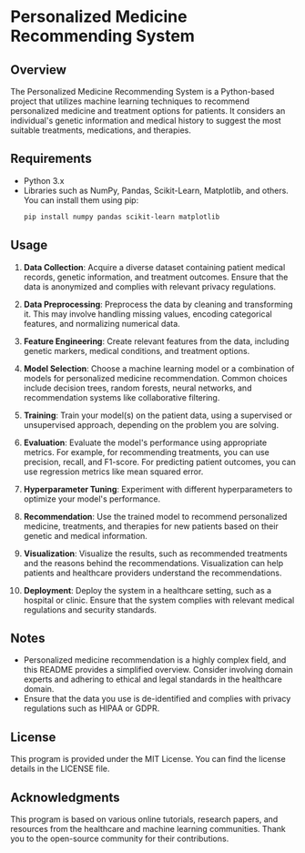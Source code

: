# Personalized Medicine Recommending System

## Overview
The Personalized Medicine Recommending System is a Python-based project that utilizes machine learning techniques to recommend personalized medicine and treatment options for patients. It considers an individual's genetic information and medical history to suggest the most suitable treatments, medications, and therapies.

## Requirements
- Python 3.x
- Libraries such as NumPy, Pandas, Scikit-Learn, Matplotlib, and others. You can install them using pip:
  ```bash
  pip install numpy pandas scikit-learn matplotlib
  ```

## Usage
1. **Data Collection**: Acquire a diverse dataset containing patient medical records, genetic information, and treatment outcomes. Ensure that the data is anonymized and complies with relevant privacy regulations.

2. **Data Preprocessing**: Preprocess the data by cleaning and transforming it. This may involve handling missing values, encoding categorical features, and normalizing numerical data.

3. **Feature Engineering**: Create relevant features from the data, including genetic markers, medical conditions, and treatment options.

4. **Model Selection**: Choose a machine learning model or a combination of models for personalized medicine recommendation. Common choices include decision trees, random forests, neural networks, and recommendation systems like collaborative filtering.

5. **Training**: Train your model(s) on the patient data, using a supervised or unsupervised approach, depending on the problem you are solving.

6. **Evaluation**: Evaluate the model's performance using appropriate metrics. For example, for recommending treatments, you can use precision, recall, and F1-score. For predicting patient outcomes, you can use regression metrics like mean squared error.

7. **Hyperparameter Tuning**: Experiment with different hyperparameters to optimize your model's performance.

8. **Recommendation**: Use the trained model to recommend personalized medicine, treatments, and therapies for new patients based on their genetic and medical information.

9. **Visualization**: Visualize the results, such as recommended treatments and the reasons behind the recommendations. Visualization can help patients and healthcare providers understand the recommendations.

10. **Deployment**: Deploy the system in a healthcare setting, such as a hospital or clinic. Ensure that the system complies with relevant medical regulations and security standards.

## Notes
- Personalized medicine recommendation is a highly complex field, and this README provides a simplified overview. Consider involving domain experts and adhering to ethical and legal standards in the healthcare domain.
- Ensure that the data you use is de-identified and complies with privacy regulations such as HIPAA or GDPR.

## License
This program is provided under the MIT License. You can find the license details in the LICENSE file.

## Acknowledgments
This program is based on various online tutorials, research papers, and resources from the healthcare and machine learning communities. Thank you to the open-source community for their contributions.


